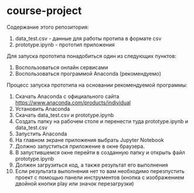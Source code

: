 # course-project

Содержание этого репозитория:
1. data_test.csv - данные для работы протипа в формате csv
2. prototype.ipynb - прототип приложения

Для запуска прототипа понадобиться один из следующих пунктов:
1. Воспользоваться онлайн сервисами
2. Воспользоваться программой Anaconda (рекомендуемо)

Процесс запуска прототипа на основании рекомендуемой программы:
1. Скачать Anaconda с официального сайта https://www.anaconda.com/products/individual
2. Установить Anaconda
3. Скачать data_test.csv и prototype.ipynb
4. Создать папку на рабочем столе и перенести туда prototype.ipynb и data_test.csv
5. Запустить Anaconda
6. На главном экране приложения выбрать Jupyter Notebook
7. Должно запуститься приложение в окне браузера.
8. В запустившемся окне перейти в созданную папку и открыть файл prototype.ipynb
9. Должен загрузиться код, а также результат его выполнения
10. Если результата выполнения нет то вам необходимо перезпустить проект с помощью панели инструментов (кнопка с изображением двойной кнопки play или значок перезагрузки)
